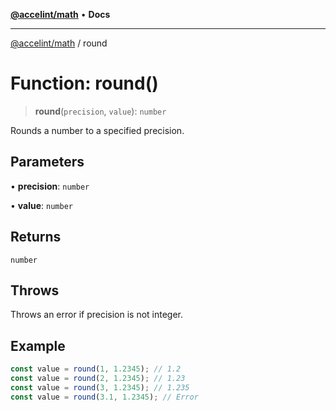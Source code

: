 [**@accelint/math**](../README.md) • **Docs**

***

[@accelint/math](../README.md) / round

# Function: round()

> **round**(`precision`, `value`): `number`

Rounds a number to a specified precision.

## Parameters

• **precision**: `number`

• **value**: `number`

## Returns

`number`

## Throws

Throws an error if precision is not integer.

## Example

```ts
const value = round(1, 1.2345); // 1.2
const value = round(2, 1.2345); // 1.23
const value = round(3, 1.2345); // 1.235
const value = round(3.1, 1.2345); // Error
```
